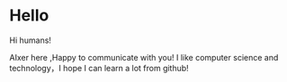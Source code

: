 # Hello
Hi humans!

AIxer here ,Happy to communicate with you! 
I like computer science and technology，I hope I can learn a lot from github!
